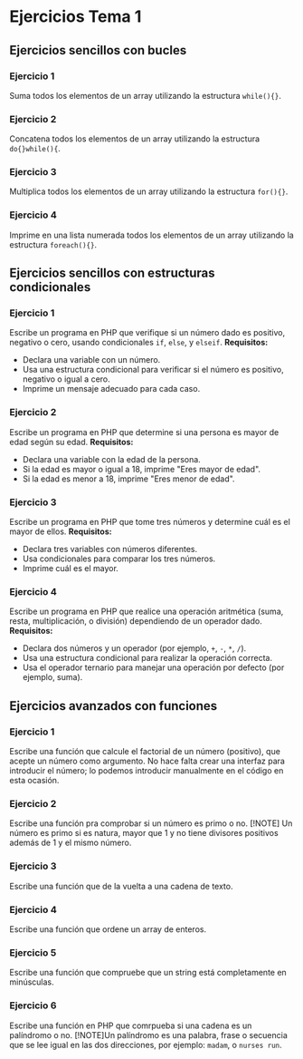 # Ejercicios Tema 1

## Ejercicios sencillos con bucles

### Ejercicio 1
Suma todos los elementos de un array utilizando la estructura `while(){}`.

### Ejercicio 2
Concatena todos los elementos de un array utilizando la estructura `do{}while(){`.

### Ejercicio 3
Multiplica todos los elementos de un array utilizando la estructura `for(){}`.

### Ejercicio 4
Imprime en una lista numerada todos los elementos de un array utilizando la estructura `foreach(){}`.


## Ejercicios sencillos con estructuras condicionales

### Ejercicio 1
Escribe un programa en PHP que verifique si un número dado es positivo, negativo o cero, usando condicionales `if`, `else`, y `elseif`.
**Requisitos:**
- Declara una variable con un número.
- Usa una estructura condicional para verificar si el número es positivo, negativo o igual a cero.
- Imprime un mensaje adecuado para cada caso.

### Ejercicio 2
Escribe un programa en PHP que determine si una persona es mayor de edad según su edad.
**Requisitos:**
- Declara una variable con la edad de la persona.
- Si la edad es mayor o igual a 18, imprime "Eres mayor de edad".
- Si la edad es menor a 18, imprime "Eres menor de edad".

### Ejercicio 3
Escribe un programa en PHP que tome tres números y determine cuál es el mayor de ellos.
**Requisitos:**
- Declara tres variables con números diferentes.
- Usa condicionales para comparar los tres números.
- Imprime cuál es el mayor.

### Ejercicio 4
Escribe un programa en PHP que realice una operación aritmética (suma, resta, multiplicación, o división) dependiendo de un operador dado.
**Requisitos:**
- Declara dos números y un operador (por ejemplo, `+`, `-`, `*`, `/`).
- Usa una estructura condicional para realizar la operación correcta.
- Usa el operador ternario para manejar una operación por defecto (por ejemplo, suma).

## Ejercicios avanzados con funciones

### Ejercicio 1
Escribe una función que calcule el factorial de un número (positivo), que acepte un número como argumento. No hace falta crear una interfaz para introducir el número; lo podemos introducir manualmente en el código en esta ocasión.

### Ejercicio 2
Escribe una función pra comprobar si un número es primo o no.
[!NOTE] Un número es primo si es natura, mayor que 1 y no tiene divisores positivos además de 1 y el mismo número.

### Ejercicio 3
Escribe una función que de la vuelta a una cadena de texto.

### Ejercicio 4
Escribe una función que ordene un array de enteros.

### Ejercicio 5
Escribe una función que compruebe que un string está completamente en minúsculas.

### Ejercicio 6
Escribe una función en PHP que comrpueba si una cadena es un palíndromo o no.
[!NOTE]Un palíndromo es una palabra, frase o secuencia que se lee igual en las dos direcciones, por ejemplo: `madam`, o `nurses run`.
